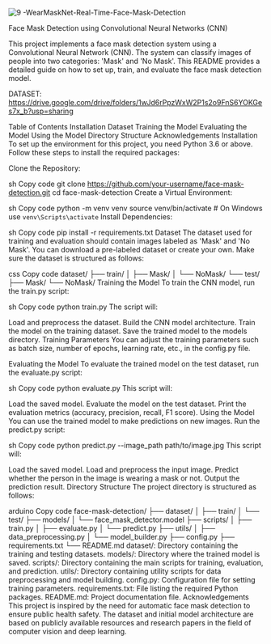![9 -WearMaskNet-Real-Time-Face-Mask-Detection](https://github.com/VIS172/Face_Mask_Detection/assets/109724129/3ac76512-1ac0-4b49-a9bb-f014fa3bf01f)


Face Mask Detection using Convolutional Neural Networks (CNN)



This project implements a face mask detection system using a Convolutional Neural Network (CNN). The system can classify images of people into two categories: 'Mask' and 'No Mask'. This README provides a detailed guide on how to set up, train, and evaluate the face mask detection model.

DATASET: https://drive.google.com/drive/folders/1wJd6rPpzWxW2P1s2o9FnS6YOKGes7x_b?usp=sharing



Table of Contents
Installation
Dataset
Training the Model
Evaluating the Model
Using the Model
Directory Structure
Acknowledgements
Installation
To set up the environment for this project, you need Python 3.6 or above. Follow these steps to install the required packages:

Clone the Repository:

sh
Copy code
git clone https://github.com/your-username/face-mask-detection.git
cd face-mask-detection
Create a Virtual Environment:

sh
Copy code
python -m venv venv
source venv/bin/activate  # On Windows use `venv\Scripts\activate`
Install Dependencies:

sh
Copy code
pip install -r requirements.txt
Dataset
The dataset used for training and evaluation should contain images labeled as 'Mask' and 'No Mask'. You can download a pre-labeled dataset or create your own. Make sure the dataset is structured as follows:

css
Copy code
dataset/
    ├── train/
    │   ├── Mask/
    │   └── NoMask/
    └── test/
        ├── Mask/
        └── NoMask/
Training the Model
To train the CNN model, run the train.py script:

sh
Copy code
python train.py
The script will:

Load and preprocess the dataset.
Build the CNN model architecture.
Train the model on the training dataset.
Save the trained model to the models directory.
Training Parameters
You can adjust the training parameters such as batch size, number of epochs, learning rate, etc., in the config.py file.

Evaluating the Model
To evaluate the trained model on the test dataset, run the evaluate.py script:

sh
Copy code
python evaluate.py
This script will:

Load the saved model.
Evaluate the model on the test dataset.
Print the evaluation metrics (accuracy, precision, recall, F1 score).
Using the Model
You can use the trained model to make predictions on new images. Run the predict.py script:

sh
Copy code
python predict.py --image_path path/to/image.jpg
This script will:

Load the saved model.
Load and preprocess the input image.
Predict whether the person in the image is wearing a mask or not.
Output the prediction result.
Directory Structure
The project directory is structured as follows:

arduino
Copy code
face-mask-detection/
    ├── dataset/
    │   ├── train/
    │   └── test/
    ├── models/
    │   └── face_mask_detector.model
    ├── scripts/
    │   ├── train.py
    │   ├── evaluate.py
    │   └── predict.py
    ├── utils/
    │   ├── data_preprocessing.py
    │   └── model_builder.py
    ├── config.py
    ├── requirements.txt
    └── README.md
dataset/: Directory containing the training and testing datasets.
models/: Directory where the trained model is saved.
scripts/: Directory containing the main scripts for training, evaluation, and prediction.
utils/: Directory containing utility scripts for data preprocessing and model building.
config.py: Configuration file for setting training parameters.
requirements.txt: File listing the required Python packages.
README.md: Project documentation file.
Acknowledgements
This project is inspired by the need for automatic face mask detection to ensure public health safety. The dataset and initial model architecture are based on publicly available resources and research papers in the field of computer vision and deep learning.
